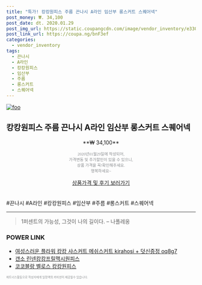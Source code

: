```yaml
--- 
title: "특가! 캉캉원피스 주름 끈나시 A라인 임산부 롱스커트 스퀘어넥" 
post_money: ₩. 34,100 
post_date: dt. 2020.01.29 
post_img_url: https://static.coupangcdn.com/image/vendor_inventory/e330/f8e65ab79c7e120329957a060d95632f5349f6158232a08b5cb52df7c77e.jpg 
post_link_url: https://coupa.ng/bnF3ef 
categories: 
  - vendor_inventory 
tags: 
  - 끈나시 
  - A라인 
  - 캉캉원피스 
  - 임산부 
  - 주름 
  - 롱스커트 
  - 스퀘어넥 
--- 
```

[![foo](https://static.coupangcdn.com/image/vendor_inventory/e330/f8e65ab79c7e120329957a060d95632f5349f6158232a08b5cb52df7c77e.jpg)](https://coupa.ng/bnF3ef) 

## 캉캉원피스 주름 끈나시 A라인 임산부 롱스커트 스퀘어넥 
<p style="text-align: center;">**₩ 34,100**</p> 
<p style="text-align: center;"><span style="color: #898c8f; font-family: Georgia,Times,serif; font-size: 0.75em;">2020년01월29일에 작성되어, <br>가격변동 및 추가할인이 있을 수 있으니,<br> 상품 가격을 꼭!확인해주세요.<br>행복하세요~</span> 
</p>	 
<div markdown="0" style="text-align: center;"><a href="https://coupa.ng/bnF3ef" class="btn btn--success">상품가격 및 후기 보러가기</a></div> 
<br><br> 
  #끈나시 #A라인 #캉캉원피스 #임산부 #주름 #롱스커트 #스퀘어넥 
<hr> 

> 1퍼센트의 가능성, 그것이 나의 길이다. – 나폴레옹 


### POWER LINK

* <a href="https://blog.naver.com/fasyy4321/221784211435" target="_blank">여성스러운 플라워 캉캉 샤스커트 메쉬스커트 kirahosi + 덧신증정 oq8g7</a>
* <a href="https://blog.naver.com/sakai111/221784237863" target="_blank">갠소 린넨캉캉프릴맥시원피스</a>
* <a href="https://blog.naver.com/fasyy4321/221789358928" target="_blank">코코블랑 벨로스 캉캉원피스</a>

<span style="color: #898c8f; font-family: Georgia,Times,serif; font-size: 0.55em;">파트너스활동으로 작성자에게 일정액의 커미션이 제공될수 있습니다.</span> 
